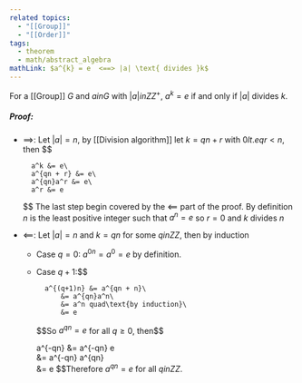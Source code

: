 ```yaml
---
related topics:
  - "[[Group]]"
  - "[[Order]]"
tags:
  - theorem
  - math/abstract_algebra
mathLink: $a^{k} = e  <==> |a| \text{ divides }k$
---
```

For a [[Group]] $G$ and $a in G$ with $|a|  in  ZZ^+$, $a^{k} =e$ if and only if $|a|$ divides $k$.
##### Proof:
- $\implies$:
	Let $|a| = n$, by [[Division algorithm]] let $k=qn + r$ with $0 lt.eq r < n$, then	$$
	
		a^k &= e\
		a^{qn + r} &= e\
		a^{qn}a^r &= e\
		a^r &= e
	
	$$ The last step begin covered by the $\impliedby$ part of the proof. By definition $n$ is the least positive integer such that $a^n=e$ so $r=0$ and $k$ divides $n$
- $\impliedby$:
	Let $|a| = n$ and $k=qn$ for some $q in  ZZ$, then by induction
	- Case $q=0$:
		$a^{0n} = a^0 = e$ by definition.
	- Case $q+1$:$$
		
			a^{(q+1)n} &= a^{qn + n}\
				&= a^{qn}a^n\
				&= a^n quad\text{by induction}\
				&= e
		$$So $a^{qn} = e$ for all $q\geq 0$, then$$
	
		a^{-qn} &= a^{-qn} e\
			&= a^{-qn} a^{qn}\
			&= e
	$$Therefore $a^{qn}=e$ for all $q in ZZ$.